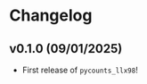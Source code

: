 # Changelog

<!--next-version-placeholder-->

## v0.1.0 (09/01/2025)

- First release of `pycounts_llx98`!